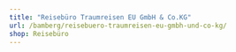 ```yaml
---
title: "Reisebüro Traumreisen EU GmbH & Co.KG"
url: /bamberg/reisebuero-traumreisen-eu-gmbh-und-co-kg/
shop: Reisebüro
---
```

